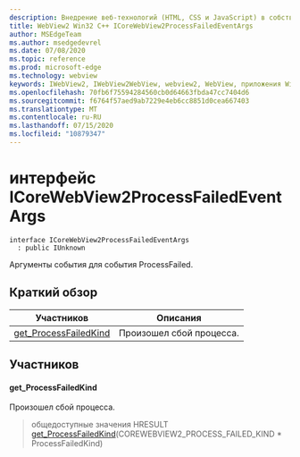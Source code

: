 ```yaml
---
description: Внедрение веб-технологий (HTML, CSS и JavaScript) в собственные приложения с помощью элемента управления Microsoft Edge WebView2
title: WebView2 Win32 C++ ICoreWebView2ProcessFailedEventArgs
author: MSEdgeTeam
ms.author: msedgedevrel
ms.date: 07/08/2020
ms.topic: reference
ms.prod: microsoft-edge
ms.technology: webview
keywords: IWebView2, IWebView2WebView, webview2, WebView, приложения Win32, Win32, EDGE, ICoreWebView2, ICoreWebView2Controller, управление браузером, EDGE HTML, ICoreWebView2ProcessFailedEventArgs
ms.openlocfilehash: 70fb6f75594284560cb0d64663fbda47cc7404d6
ms.sourcegitcommit: f6764f57aed9ab7229e4eb6cc8851d0cea667403
ms.translationtype: MT
ms.contentlocale: ru-RU
ms.lasthandoff: 07/15/2020
ms.locfileid: "10879347"
---
```

# интерфейс ICoreWebView2ProcessFailedEventArgs 

```
interface ICoreWebView2ProcessFailedEventArgs
  : public IUnknown
```

Аргументы события для события ProcessFailed.

## Краткий обзор

 Участников                        | Описания
--------------------------------|---------------------------------------------
[get_ProcessFailedKind](#get_processfailedkind) | Произошел сбой процесса.

## Участников

#### get_ProcessFailedKind 

Произошел сбой процесса.

> общедоступные значения HRESULT [get_ProcessFailedKind](#get_processfailedkind)(COREWEBVIEW2_PROCESS_FAILED_KIND * ProcessFailedKind)

